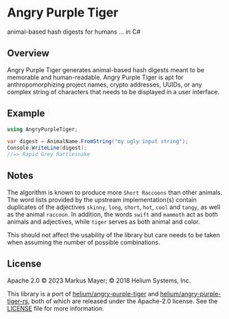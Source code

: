 # Angry Purple Tiger

animal-based hash digests for humans ... in C#

## Overview

Angry Purple Tiger generates animal-based hash digests meant to be memorable
and human-readable. Angry Purple Tiger is apt for anthropomorphizing project
names, crypto addresses, UUIDs, or any complex string of characters that
needs to be displayed in a user interface.

## Example

```csharp
using AngryPurpleTiger;

var digest = AnimalName.FromString("my ugly input string");
Console.WriteLine(digest);
//=> Rapid Grey Rattlesnake
```

## Notes

The algorithm is known to produce more `Short Raccoons` than other animals.
The word lists provided by the upstream implementation(s) contain duplicates
of the adjectives `skinny`, `long`, `short`, `hot`, `cool` and `tangy`, 
as well as the animal `raccoon`.  In addition, the words `swift` and `mammoth`
act as both animals and adjectives, while `tiger` serves as both animal and color.

This should not affect the usability of the library but care needs to be taken
when assuming the number of possible combinations.

## License

Apache 2.0 © 2023 Markus Mayer; © 2018 Helium Systems, Inc.

This library is a port of [helium/angry-purple-tiger](https://github.com/helium/angry-purple-tiger) and 
[helium/angry-purple-tiger-rs](https://github.com/helium/angry-purple-tiger-rs), both of
which are released under the Apache-2.0 license. See the [LICENSE](LICENSE)
file for more information.

